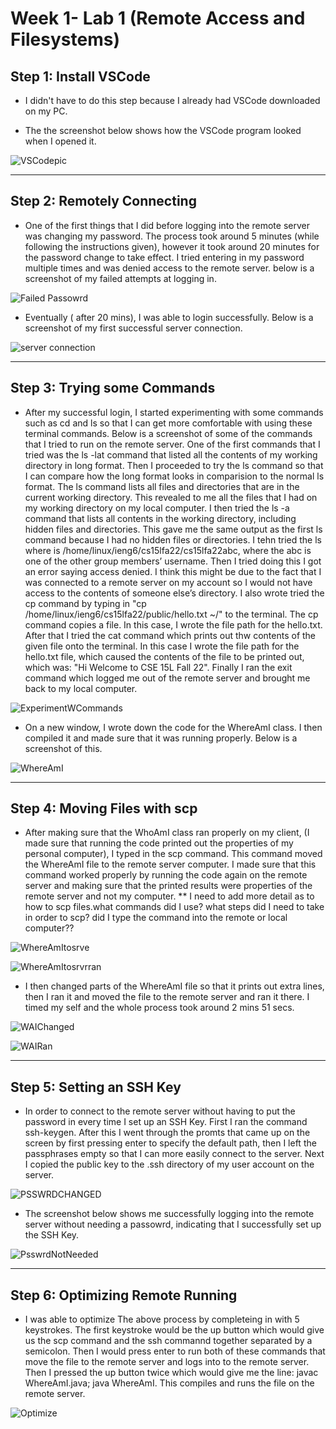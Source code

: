 # Week 1- Lab 1 (Remote Access and Filesystems)

## Step 1: Install VSCode

* I didn't have to do this step because I already had VSCode downloaded on my PC. 

* The the screenshot below shows how the VSCode program looked when I opened it. 

![VSCodepic](VScodeInstall.png)

___

## Step 2: Remotely Connecting

* One of the first things that I did before logging into the remote server was changing my password. The process took around 5 minutes (while following the instructions given), however it took around 20 minutes for the password change to take effect. I tried entering in my password multiple times and was denied access to the remote server. below is  a screenshot of my failed attempts at logging in.

![Failed Passowrd](PasswordError.png)

* Eventually ( after 20 mins), I was able to login successfully. Below is a screenshot of my first successful server connection. 

![server connection](FirstLogin.png)

___

## Step 3: Trying some Commands

* After my successful login, I started experimenting with some commands such as cd and ls so that I can get more comfortable with using these terminal commands. Below is a screenshot of some of the commands that I tried to run on the remote server. One of the first commands that I tried was the ls -lat command that listed all the contents of my working directory in long format. Then I proceeded to try the ls command so that I can compare how the long format looks in comparision to the normal ls format. The ls command lists all files and directories that are in the current working directory. This revealed to me all the files that I had on my working directory on my local computer. I then tried the ls -a command that lists all contents in the working directory, including hidden files and directories. This gave me the same output as the first ls command because I had no hidden files or directories. I tehn tried the ls <directory> where <directory> is /home/linux/ieng6/cs15lfa22/cs15lfa22abc, where the abc is one of the other group members’ username. Then I tried doing this I got an error saying access denied. I think this might be due to the fact that I was connected to a remote server on my account so I would not have access to the contents of someone else’s directory. I also wrote tried the cp command by typing in "cp /home/linux/ieng6/cs15lfa22/public/hello.txt ~/" to the terminal. The cp command copies a file. In this case, I wrote the file path for the hello.txt. After that I tried the cat command which prints out thw contents of the given file onto the terminal. In this case I wrote the file path for the hello.txt file, which caused the contents of the file to be printed out, which was: "Hi Welcome to CSE 15L Fall 22". Finally I ran the exit command which logged me out of the remote server and brought me back to my local computer. 

![ExperimentWCommands](ExpWCommands.png)

* On a new window, I wrote down the code for the WhereAmI class. I then compiled it and made sure that it was running properly. Below is a screenshot of this.

![WhereAmI](WhereAmI1stAttmpt.png)

___

## Step 4: Moving Files with scp

* After making sure that the WhoAmI class ran properly on my client, (I made sure that running the code printed out the properties of my personal computer), I typed in the scp command. This command moved the WhereAmI file to the remote server computer. I made sure that this command worked properly by running the code again on the remote server and making sure that the printed results were properties of the remote server and not my computer. ** I need to add more detail as to how to scp files.what commands did I use? what steps did I need to take in order to scp? did I type the command into the remote or local computer??



![WhereAmItosrve](WAISenttoServer.png)

![WhereAmItosrvrran](WAIRanOnSrvr.png)

* I then changed parts of the WhereAmI file so that it prints out extra lines, then I ran it and moved the file to the remote server and ran it there. I timed my self and the whole process took around 2 mins 51 secs. 

![WAIChanged](changedtheWAI.png)

![WAIRan](ranTheChangedWAI.png)

___

## Step 5: Setting an SSH Key

* In order to connect to the remote server without having to put the password in every time I set up an SSH Key. First I ran the command ssh-keygen. After this I went through the promts that came up on the screen by first pressing enter to specify the default path, then I left the passphrases empty so that I can more easily connect to the server. Next I copied the public key to the .ssh directory of my user account on the server. 

![PSSWRDCHANGED](chnagedPassword.png)

* The screenshot below shows me successfully logging into the remote server without needing a passowrd, indicating that I successfully set up the SSH Key.

![PsswrdNotNeeded](passwordNotReqd.png)

___

## Step 6: Optimizing Remote Running

* I was able to optimize The above process by completeing in with 5 keystrokes. The first keystroke would be the up button which would give us the scp command and the ssh commannd together separated by a semicolon. Then I would press enter to run both of these commands that move the file to the remote server and logs into to the remote server. Then I pressed the up button twice which would give me the line: javac WhereAmI.java; java WhereAmI. This compiles and runs the file on the remote server. 

![Optimize](optmzation.png)
